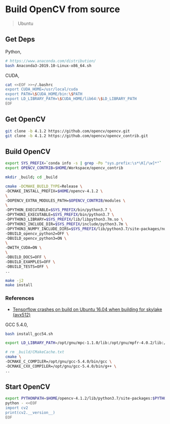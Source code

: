 # Build OpenCV from source

> Ubuntu

## Get Deps

Python,

```bash
# https://www.anaconda.com/distribution/
bash Anaconda3-2019.10-Linux-x86_64.sh
```

<!--
/home/john/anaconda3/bin/conda init
conda config --set auto_activate_base true
-->

CUDA,

```bash
cat <<EOF >>~/.bashrc
export CUDA_HOME=/usr/local/cuda
export PATH=\$CUDA_HOME/bin:\$PATH
export LD_LIBRARY_PATH=\$CUDA_HOME/lib64:\$LD_LIBRARY_PATH
EOF
```

## Get OpenCV

```bash
git clone -b 4.1.2 https://github.com/opencv/opencv.git
git clone -b 4.1.2 https://github.com/opencv/opencv_contrib.git
```

## Build OpenCV

<!--
Download,
  https://raw.githubusercontent.com/opencv/opencv_3rdparty/32e315a5b106a7b89dbed51c28f8120a48b368b4/ippicv/ippicv_2019_lnx_intel64_general_20180723.tgz
To,
  $HOME/Downloads/ippicv/
export OPENCV_IPPICV_URL=file://$HOME/Downloads
-->

```bash
export SYS_PREFIX=`conda info -s | grep -Po "sys.prefix:\s*\K[/\w]*"`
export OPENCV_CONTRIB=$HOME/Workspace/opencv_contrib

mkdir _build; cd _build

cmake -DCMAKE_BUILD_TYPE=Release \
-DCMAKE_INSTALL_PREFIX=$HOME/opencv-4.1.2 \
\
-DOPENCV_EXTRA_MODULES_PATH=$OPENCV_CONTRIB/modules \
\
-DPYTHON_EXECUTABLE=$SYS_PREFIX/bin/python3.7 \
-DPYTHON3_EXECUTABLE=$SYS_PREFIX/bin/python3.7 \
-DPYTHON3_LIBRARY=$SYS_PREFIX/lib/libpython3.7m.so \
-DPYTHON3_INCLUDE_DIR=$SYS_PREFIX/include/python3.7m \
-DPYTHON3_NUMPY_INCLUDE_DIRS=$SYS_PREFIX/lib/python3.7/site-packages/numpy/core/include \
-DBUILD_opencv_python2=OFF \
-DBUILD_opencv_python3=ON \
\
-DWITH_CUDA=ON \
\
-DBUILD_DOCS=OFF \
-DBUILD_EXAMPLES=OFF \
-DBUILD_TESTS=OFF \
..

make -j2
make install
```

### References

* [Tensorflow crashes on build on Ubuntu 16.04 when building for skylake (avx512)](https://github.com/tensorflow/tensorflow/issues/10220)

GCC 5.4.0,

```bash
bash install_gcc54.sh

export LD_LIBRARY_PATH=/opt/gnu/mpc-1.1.0/lib:/opt/gnu/mpfr-4.0.2/lib:/opt/gnu/gmp-6.1.2/lib:$LD_LIBRARY_PATH

# rm _build/CMakeCache.txt
cmake \
-DCMAKE_C_COMPILER=/opt/gnu/gcc-5.4.0/bin/gcc \
-DCMAKE_CXX_COMPILER=/opt/gnu/gcc-5.4.0/bin/g++ \
..
```

## Start OpenCV

```bash
export PYTHONPATH=$HOME/opencv-4.1.2/lib/python3.7/site-packages:$PYTHONPATH
python - <<EOF
import cv2
print(cv2.__version__)
EOF
```
